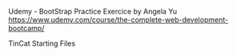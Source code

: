 Udemy - BootStrap Practice Exercice by Angela Yu 
https://www.udemy.com/course/the-complete-web-development-bootcamp/

TinCat Starting Files
